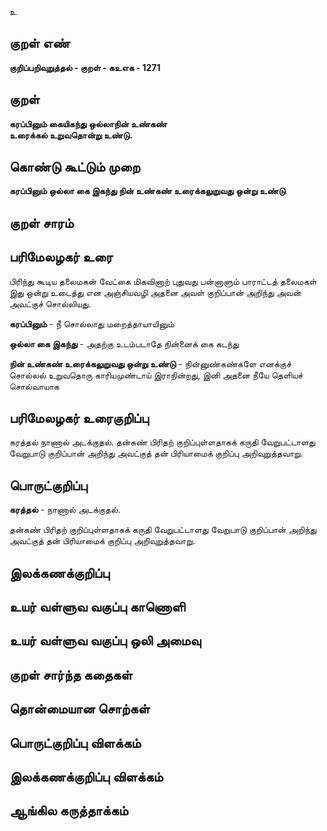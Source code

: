 உ

## குறள் எண் 

**குறிப்பறிவுறுத்தல் - குறள் - கஉஎக - 1271**

## குறள் 

**கரப்பினும் கையிகந்து ஒல்லாநின் உண்கண்  
உரைக்கல் உறுவதொன்று உண்டு.**

## கொண்டு கூட்டும் முறை

**கரப்பினும் ஒல்லா கை இகந்து நின் உண்கண் உரைக்கலுறுவது ஒன்று உண்டு**

## குறள் சாரம் 


## பரிமேலழகர் உரை

பிரிந்து கூடிய தலைமகன் வேட்கை மிகவினாற் புதுவது பன்னாளும் பாராட்டத் தலைமகள் இது ஒன்று உடைத்து என அஞ்சியவழி அதனை அவள் குறிப்பான் அறிந்து அவன் அவட்குச் சொல்லியது. 

**கரப்பினும்** - நீ சொல்லாது மறைத்தாயாயினும் 

**ஒல்லா கை இகந்து** - அதற்கு உடம்படாதே நின்னைக் கை கடந்து 

**நின் உண்கண் உரைக்கலுறுவது ஒன்று உண்டு** - நின்னுண்கண்களே எனக்குச் சொல்லல் உறுவதொரு காரியமுண்டாய் இராநின்றது, இனி அதனை நீயே தெளியச் சொல்வாயாக

## பரிமேலழகர் உரைகுறிப்பு   

கரத்தல் நாணால் அடக்குதல். தன்கண் பிரிதற் குறிப்புள்ளதாகக் கருதி வேறுபட்டாளது வேறுபாடு குறிப்பான் அறிந்து அவட்குத் தன் பிரியாமைக் குறிப்பு அறிவுறுத்தவாறு.

## பொருட்குறிப்பு 

**கரத்தல்** - நாணால் அடக்குதல். 

தன்கண் பிரிதற் குறிப்புள்ளதாகக் கருதி வேறுபட்டாளது வேறுபாடு குறிப்பான் அறிந்து அவட்குத் தன் பிரியாமைக் குறிப்பு அறிவுறுத்தவாறு.

## இலக்கணக்குறிப்பு  


## உயர் வள்ளுவ வகுப்பு காணொளி


## உயர் வள்ளுவ வகுப்பு ஒலி அமைவு 

 
## குறள் சார்ந்த கதைகள் 


## தொன்மையான சொற்கள்


## பொருட்குறிப்பு விளக்கம்


## இலக்கணக்குறிப்பு விளக்கம்


## ஆங்கில கருத்தாக்கம் 


